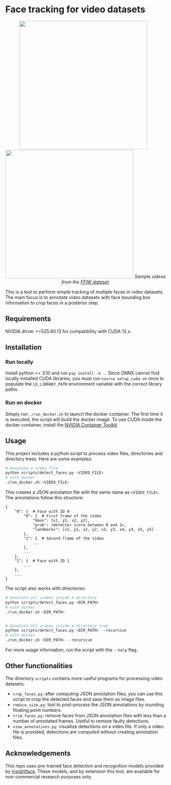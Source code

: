 # Face tracking for video datasets

<p align="center">
    <img src="samples/ffiw-sample-1.gif" width=400px>
    &nbsp;&nbsp;&nbsp;
    <img src="samples/ffiw-sample-2.gif" width=400px>
    <em>Sample videos from the <a href="https://github.com/tfzhou/FFIW">FFIW dataset</a>.</em>
</p>

This is a tool to perform simple tracking of multiple faces in video datasets.
The main focus is to annotate video datasets with face bounding box information
to crop faces in a posterior step.

## Requirements

NVIDIA driver >=525.60.13 for compatibility with CUDA 12.x.

## Installation

### Run locally

Install python >= 3.10 and run `pip install -e .`.
Since ONNX cannot find locally installed CUDA libraries, you must run
`source setup_cuda.sh` once to populate the `LD_LIBRARY_PATH` environment
variable with the correct library paths.

### Run on docker

Simply run `./run_docker.sh` to launch the docker container.
The first time it is executed, the script will build the docker image.
To use CUDA inside the docker container, install the
[NVIDIA Container Toolkit](https://docs.nvidia.com/datacenter/cloud-native/container-toolkit/latest/install-guide.html).

## Usage

This project includes a python script to process video files, directories and
directory trees. Here are some examples:

```bash
# Annotate a video file
python scripts/detect_faces.py <VIDEO_FILE>
# with docker
./run_docker.sh <VIDEO_FILE>
```

This creates a JSON annotation file with the same name as `<VIDEO_FILE>`.
The annotations follow this structure:

```
{
    "0": {  # Face with ID 0
        "0": {  # First frame of the video
            "bbox": [x1, y1, x2, y2],
            "prob": <detector score between 0 and 1>,
            "landmarks": [x1, y1, x2, y2, x3, y3, x4, y4, x5, y5]
        },
        "1": {  # Second frame of the video
            ...
        },
        ...
    },
    "1": {  # Face with ID 1
        ...
    },
    ...
}
```

The script also works with directories:

```bash
# Annotate all videos inside a directory
python scripts/detect_faces.py <DIR_PATH>
# with docker
./run_docker.sh <DIR_PATH>


# Annotate all videos inside a directory tree
python scripts/detect_faces.py <DIR_PATH> --recursive
# with docker
./run_docker.sh <DIR_PATH> --recursive
```

For more usage information, run the script with the `--help` flag.

## Other functionalities

The directory `scripts` contains more useful programs for processing video
datasets:

- `crop_faces.py`: after computing JSON annotation files, you can use this
script to crop the detected faces and save them as image files.
- `reduce_size.py`: tool to post-process the JSON annotations by rounding
floating point numbers.
- `trim_faces.py`: remove faces from JSON annotation files with less than a
number of annotated frames. Useful to remove faulty detections.
- `view_annotations.py`: visualize detections on a video file. If only a
video file is provided, detections are computed without creating annotation
files.

## Acknowledgements

This repo uses pre-trained face detection and recognition models provided by
[insightface](https://github.com/deepinsight/insightface). These models, and by
extension this tool, are available for non-commercial research purposes only.

